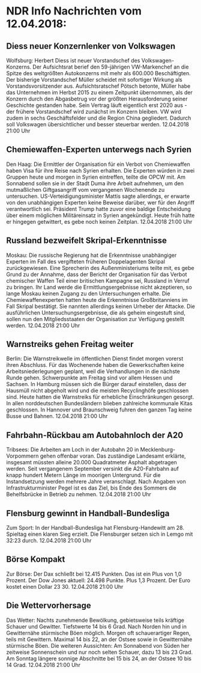 # NDR Info Nachrichten vom 12.04.2018:


## Diess neuer Konzernlenker von Volkswagen
Wolfsburg: Herbert Diess ist neuer Vorstandschef des Volkswagen-Konzerns. Der Aufsichtsrat berief den 59-jährigen VW-Markenchef an die Spitze des weltgrößten Autokonzerns mit mehr als 600.000
Beschäftigten. Der bisherige Vorstandschef Müller scheidet mit sofortiger Wirkung als Vorstandsvorsitzender aus. Aufsichtsratschef Pötsch betonte, Müller habe das Unternehmen im Herbst 2015 zu einem Zeitpunkt übernommen, als der Konzern durch den Abgasbetrug vor der größten Herausforderung seiner Geschichte gestanden habe. Sein Vertrag läuft eigentlich erst 2020 aus - der frühere Vorstandschef wird zunächst im Konzern bleiben. VW wird zudem in sechs Geschäftsfelder und die Region China gegliedert. Dadurch soll Volkswagen übersichtlicher und besser steuerbar werden. 12.04.2018 21:00 Uhr 

## Chemiewaffen-Experten unterwegs nach Syrien
Den Haag:  	Die Ermittler der Organisation für ein Verbot von Chemiewaffen haben Visa für ihre Reise nach Syrien erhalten. Die Experten würden in zwei Gruppen heute und morgen in Syrien eintreffen, teilte die OPCW mit. Am Sonnabend sollen sie in der Stadt Duma ihre Arbeit aufnehmen, um den mutmaßlichen Giftgasangriff vom vergangenen Wochenende zu untersuchen. US-Verteidigungsminister Mattis sagte allerdings, er erwarte von den unabhängigen Experten keine Beweise darüber, wer für den Angriff verantwortlich sei. Präsident Trump hatte zuvor eine baldige Entscheidung über
einem möglichen Militäreinsatz in Syrien angekündigt. Heute früh hatte er hingegen getwittert, es gebe noch keinen Zeitplan. 12.04.2018 21:00 Uhr 

## Russland bezweifelt Skripal-Erkenntnisse
Moskau: Die russische Regierung hat die Erkenntnisse unabhängiger Experten im Fall des vergifteten früheren Doppelagenten Skripal zurückgewiesen. Eine Sprecherin des Außenministeriums teilte mit, es gebe Grund zu der Annahme, dass der Bericht der Organisation für das Verbot chemischer Waffen Teil einer britischen Kampagne sei, Russland in Verruf zu bringen. Ihr Land werde die Ermittlungsergebnisse nicht akzeptieren, so lange Moskau keinen Zugang zu den Untersuchungen erhalte. Die Chemiewaffenexperten hatten heute die Erkenntnisse Großbritanniens im Fall Skripal bestätigt. Sie nannten allerdings keinen Urheber der Attacke. Die ausführlichen Untersuchungsergebnisse, die als geheim eingestuft sind, sollen nun den Mitgliedsstaaten der Organisation zur Verfügung gestellt werden. 12.04.2018 21:00 Uhr 

## Warnstreiks gehen Freitag weiter
Berlin: Die Warnstreikwelle im öffentlichen Dienst findet morgen vorerst ihren Abschluss. Für das Wochenende haben die Gewerkschaften keine Arbeitsniederlegungen geplant, weil die Verhandlungen in die nächste Runde gehen. Schwerpunkte am Freitag sind vor allem Hessen und Sachsen. In Hamburg müssen sich die Bürger darauf einstellen, dass der Hausmüll nicht abgeholt wird und die meisten Recyclinghöfe geschlossen sind. Heute hatten die Warnstreiks für erhebliche Einschränkungen gesorgt. In allen norddeutschen Bundesländern blieben zahlreiche kommunale Kitas geschlossen. In Hannover und Braunschweig fuhren den ganzen Tag keine Busse und Bahnen. 12.04.2018 21:00 Uhr 

## Fahrbahn-Rückbau am Autobahnloch der A20
Tribsees: Die Arbeiten am Loch in der Autobahn 20 in Mecklenburg-Vorpommern gehen offenbar voran. Das zuständige Landesamt erklärte, insgesamt müssten alleine 20.000 Quadratmeter Asphalt abgetragen werden. Seit vergangenem September versinkt die A20-Fahrbahn auf knapp hundert Metern Länge im moorigen Untergrund. Für die Instandsetzung werden mehrere Jahre veranschlagt. Nach Angaben von Infrastrukturminister Pegel ist es das Ziel, bis Ende des
Sommers die Behelfsbrücke in Betrieb zu nehmen. 12.04.2018 21:00 Uhr 

## Flensburg gewinnt in Handball-Bundesliga
Zum Sport: In der Handball-Bundesliga hat Flensburg-Handewitt am 28. Spieltag einen klaren Sieg erzielt. Die Flensburger setzen sich in Lemgo mit 32:23 durch. 12.04.2018 21:00 Uhr 

## Börse Kompakt
Zur Börse: Der Dax schließt bei 12.415 Punkten. Das ist ein Plus von 1,0 Prozent. Der Dow Jones aktuell: 24.498 Punkte. Plus 1,3 Prozent. Der Euro kostet einen Dollar 23 30. 12.04.2018 21:00 Uhr 

## Die Wettervorhersage
Das Wetter:
Nachts zunehmende Bewölkung, gebietsweise teils kräftige Schauer und Gewitter. Tiefstwerte 14 bis 6 Grad. Nach Norden hin und in Gewitternähe stürmische Böen möglich. Morgen oft schauerartiger Regen, teils mit Gewittern. Maximal 14 bis 22, an der Ostsee sowie in Gewitternähe stürmische Böen. Die weiteren Aussichten: Am Sonnabend von Süden her zeitweise Sonnenschein und nur noch selten Schauer, dazu 13 bis 23 Grad. Am Sonntag längere sonnige Abschnitte bei 15 bis 24, an der Ostsee 10 bis 14 Grad. 12.04.2018 21:00 Uhr 
